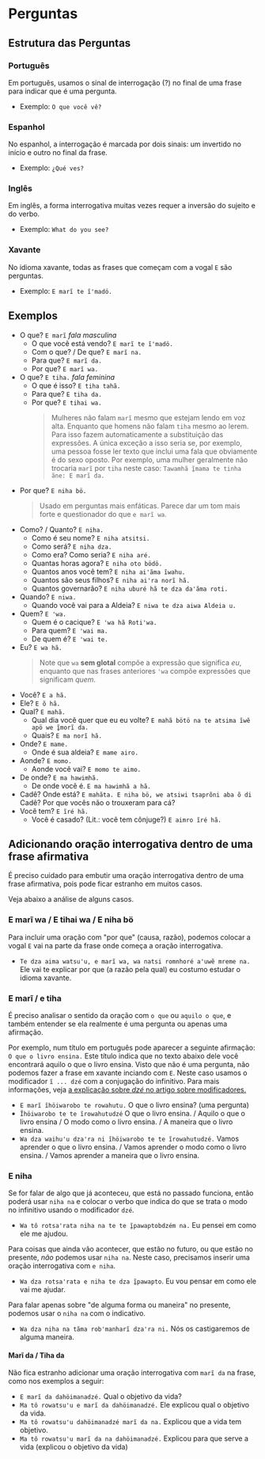 # Perguntas

## Estrutura das Perguntas

### Português

Em português, usamos o sinal de interrogação (?) no final de uma frase para indicar que é uma pergunta.

- Exemplo: `O que você vê?`

### Espanhol

No espanhol, a interrogação é marcada por dois sinais: um invertido no início e outro no final da frase.

- Exemplo: `¿Qué ves?`

### Inglês

Em inglês, a forma interrogativa muitas vezes requer a inversão do sujeito e do verbo.

- Exemplo: `What do you see?`

### Xavante

No idioma xavante, todas as frases que começam com a vogal `E` são perguntas.

- Exemplo: `E marĩ te ĩꞌmadö.`

## Exemplos

- O que? `E marĩ` _fala masculina_
  - O que você está vendo? `E marĩ te ĩꞌmadö.`
  - Com o que? / De que? `E marĩ na.`
  - Para que? `E marĩ da.`
  - Por que? `E marĩ wa.`
- O que? `E tiha.` _fala feminina_
  - O que é isso? `E tiha tahã.`
  - Para que? `E tiha da.`
  - Por que? `E tihai wa.`
    > Mulheres não falam `marĩ` mesmo que estejam lendo em voz alta. Enquanto que homens não falam `tiha` mesmo ao lerem. Para isso fazem automaticamente a substituição das expressões. A única exceção a isso seria se, por exemplo, uma pessoa fosse ler texto que inclui uma fala que obviamente é do sexo oposto. Por exemplo, uma mulher geralmente não trocaria `marĩ` por `tiha` neste caso: `Tawamhã ĩ̱mama te tinha ãne: E marĩ da.`
- Por que? `E niha bö.`
    > Usado em perguntas mais enfáticas. Parece dar um tom mais forte e questionador do que `e marĩ wa`.
- Como? / Quanto? `E niha.`
  - Como é seu nome? `E niha atsitsi.`
  - Como será? `E niha dza.`
  - Como era? Como seria? `E niha aré.`
  - Quantas horas agora? `E niha oto bödö.`
  - Quantos anos você tem? `E niha aiꞌãma ĩwahu.`
  - Quantos são seus filhos? `E niha aiꞌra norĩ hã.`
  - Quantos governarão? `E niha uburé hã te dza daꞌãma roti.`
- Quando? `E niwa.`
  - Quando você vai para a Aldeia? `E niwa te dza aiwa Aldeia u.`
- Quem? `E ꞌwa.`
  - Quem é o cacique? `E ꞌwa hã Rotiꞌwa.`
  - Para quem? `E ꞌwai ma.`
  - De quem é? `E ꞌwai te.`
- Eu? `E wa hã.`
  > Note que `wa` **sem glotal** compõe a expressão que significa _eu_, enquanto que nas frases anteriores `ꞌwa` compõe expressões que significam _quem_.
- Você? `E a hã.`
- Ele? `E õ hã.`
- Qual? `E mahã.`
  - Qual dia você quer que eu eu volte? `E mahã bötö na te atsima ĩwẽ apö we ĩ̱morĩ da.`
  - Quais? `E ma norĩ hã.`
- Onde? `E mame.`
  - Onde é sua aldeia? `E mame airo.`
- Aonde? `E momo.`
  - Aonde você vai? `E momo te aimo.`
- De onde? `E ma hawimhã.`
  - De onde você é. `E ma hawimhã a hã.`
- Cadê? Onde está? `E mahãta. E niha bö, we atsiwi tsaprõni aba õ di` Cadê? Por que vocês não o trouxeram para cá?
- Você tem? `E ĩré hã.`
  - Você é casado? (Lit.: você tem cônjuge?) `E aimro ĩré hã.`

## Adicionando oração interrogativa dentro de uma frase afirmativa

É preciso cuidado para embutir uma oração interrogativa dentro de uma frase afirmativa, pois pode ficar estranho em muitos casos.

Veja abaixo a análise de alguns casos.

### E marĩ wa / E tihai wa / E niha bö

Para incluir uma oração com "por que" (causa, razão), podemos colocar a vogal `E` vai na parte da frase onde começa a oração interrogativa.

- `Te dza aima watsuꞌu, e marĩ wa, wa natsi romnhoré aꞌuwẽ mreme na.` Ele vai te explicar por que (a razão pela qual) eu costumo estudar o idioma xavante.

### E marĩ / e tiha

É preciso analisar o sentido da oração com `o que` ou `aquilo o que`, e também entender se ela realmente é uma pergunta ou apenas uma afirmação.

Por exemplo, num título em português pode aparecer a seguinte afirmação: `O que o livro ensina.` Este título indica que no texto abaixo dele você encontrará aquilo o que o livro ensina. Visto que não é uma pergunta, não podemos fazer a frase em xavante inciando com `E`. Neste caso usamos o modificador `ĩ ... dzé` com a conjugação do infinitivo. Para mais informações, veja [a explicação sobre _dzé_ no artigo sobre modificadores.](/conteudo/modificadores/index.md#coisa-lugar-ocasião-maneira-ĩverbodzé)

- `E marĩ ĩhöiwarobo te rowahutu.` O que o livro ensina? (uma pergunta)
- `Ĩhöiwarobo te te ĩrowahutudzé` O que o livro ensina. / Aquilo o que o livro ensina / O modo como o livro ensina. / A maneira que o livro ensina.
- `Wa dza waihuꞌu dzaꞌra ni ĩhöiwarobo te te ĩrowahutudzé.` Vamos aprender o que o livro ensina. / Vamos aprender o modo como o livro ensina. / Vamos aprender a maneira que o livro ensina.

### E niha

Se for falar de algo que já aconteceu, que está no passado funciona, então poderá usar `niha na` e colocar o verbo que indica do que se trata o modo no infinitivo usando o modificador `dzé`.

- `Wa tô rotsaꞌrata niha na te te ĩ̱pawaptobdzém na.` Eu pensei em como ele me ajudou.

Para coisas que ainda vão acontecer, que estão no futuro, ou que estão no presente, _não_ podemos usar `niha na`. Neste caso, precisamos inserir uma oração interrogativa com `e niha`.

- `Wa dza rotsaꞌrata e niha te dza ĩ̱pawapto`. Eu vou pensar em como ele vai me ajudar.

Para falar apenas sobre "de alguma forma ou maneira" no presente, podemos usar o `niha na` com o indicativo.

- `Wa dza niha na tãma robꞌmanharĩ dzaꞌra ni.` Nós os castigaremos de alguma maneira.

#### Marĩ da / Tiha da

Não fica estranho adicionar uma oração interrogativa com `marĩ da` na frase, como nos exemplos a seguir:

- `E marĩ da dahöimanadzé.` Qual o objetivo da vida?
- `Ma tô rowatsuꞌu e marĩ da dahöimanadzé.` Ele explicou qual o objetivo da vida.
- `Ma tô rowatsu'u dahöimanadzé marĩ da na.` Explicou que a vida tem objetivo.
- `Ma tô rowatsu'u marĩ da na dahöimanadzé.` Explicou para que serve a vida (explicou o objetivo da vida)
